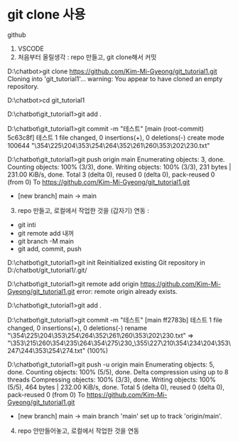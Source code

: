 # git clone 사용

github
1) VSCODE
2) 처음부터 올릴생각 : repo 만들고, git clone해서 커밋

D:\chatbot>git clone https://github.com/Kim-Mi-Gyeong/git_tutorial1.git
Cloning into 'git_tutorial1'...
warning: You appear to have cloned an empty repository.

D:\chatbot>cd git_tutorial1

D:\chatbot\git_tutorial1>git add .

D:\chatbot\git_tutorial1>git commit -m "테스트"
[main (root-commit) 5c63c8f] 테스트
 1 file changed, 0 insertions(+), 0 deletions(-)
 create mode 100644 "\354\225\204\353\254\264\352\261\260\353\202\230.txt"

D:\chatbot\git_tutorial1>git push origin main
Enumerating objects: 3, done.
Counting objects: 100% (3/3), done.
Writing objects: 100% (3/3), 231 bytes | 231.00 KiB/s, done.
Total 3 (delta 0), reused 0 (delta 0), pack-reused 0 (from 0)
To https://github.com/Kim-Mi-Gyeong/git_tutorial1.git
 * [new branch]      main -> main


3) repo 만들고, 로컬에서 작업한 것을 (갑자기) 연동 : 
 - git inti
 - git remote add 내꺼
 - git branch -M main
 - git add, commit, push

D:\chatbot\git_tutorial1>git init
Reinitialized existing Git repository in D:/chatbot/git_tutorial1/.git/

D:\chatbot\git_tutorial1>git remote add origin https://github.com/Kim-Mi-Gyeong/git_tutorial1.git
error: remote origin already exists.

D:\chatbot\git_tutorial1>git add .

D:\chatbot\git_tutorial1>git commit -m "테스트"
[main ff2783b] 테스트
 1 file changed, 0 insertions(+), 0 deletions(-)
 rename "\354\225\204\353\254\264\352\261\260\353\202\230.txt" => "\353\215\260\354\235\264\354\275\230_\355\227\210\354\234\204\353\247\244\353\254\274.txt" (100%)

D:\chatbot\git_tutorial1>git push -u origin main
Enumerating objects: 5, done.
Counting objects: 100% (5/5), done.
Delta compression using up to 8 threads
Compressing objects: 100% (3/3), done.
Writing objects: 100% (5/5), 464 bytes | 232.00 KiB/s, done.
Total 5 (delta 0), reused 0 (delta 0), pack-reused 0 (from 0)
To https://github.com/Kim-Mi-Gyeong/git_tutorial1.git
 * [new branch]      main -> main
branch 'main' set up to track 'origin/main'.

4)  repo 안만들어놓고, 로컬에서 작업한 것을 연동
